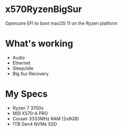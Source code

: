 # x570RyzenBigSur
Opencore EFI to boot macOS 11 on the Ryzen platform

# What's working
- Audio
- Ethernet
- Sleep/idle
- Big Sur Recovery

# My Specs
- Ryzen 7 3700x
- MSI X570-A PRO
- Corsair 3333MHz RAM (2x8GB)
- 1TB Gen4 NVMe SSD

